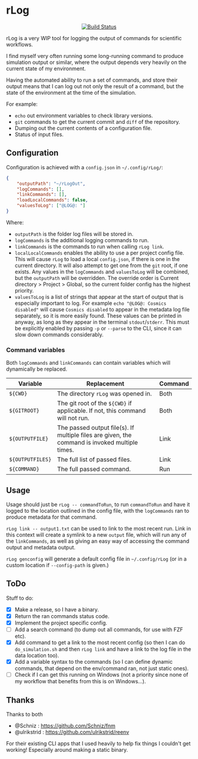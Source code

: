# rLog

<p align="center">
<a href="https://dev.azure.com/CrossR-1/rLog/_build/latest?definitionId=5&branchName=master"><img alt="Build Status" src="https://dev.azure.com/CrossR-1/rLog/_apis/build/status/CrossR.rLog?branchName=master"></a>
</p>

rLog is a very WIP tool for logging the output of commands for scientific
workflows.

I find myself very often running some long-running command to produce
simulation output or similar, where the output depends very heavily on the
current state of my environment.

Having the automated ability to run a set of commands, and store their output
means that I can log out not only the result of a command, but the state of
the environment at the time of the simulation.

For example:

 - `echo` out environment variables to check library versions.
 - `git` commands to get the current commit and `diff` of the repository.
 - Dumping out the current contents of a configuration file.
 - Status of input files.

## Configuration

Configuration is achieved with a `config.json` in `~/.config/rLog/`:

```json
{
    "outputPath": "~/rLogOut",
    "logCommands": [],
    "linkCommands": [],
    "loadLocalCommands": false,
    "valuesToLog": ["@LOG@: "]
}
```

Where:

 - `outputPath` is the folder log files will be stored in.
 - `logCommands` is the additional logging commands to run.
 - `linkCommands` is the commands to run when calling `rLog link`.
 - `localLocalCommands` enables the ability to use a per project config file.
    This will cause `rLog` to load a local `config.json`, if there is
    one in the current directory. It will also attempt to get one from the `git`
    root, if one exists. Any values in the `logCommands` and `valuesToLog`
    will be combined, but the `outputPath` will be overridden. The override
    order is Current directory > Project > Global, so the current folder config
    has the highest priority.
 - `valuesToLog` is a list of strings that appear at the start of output
    that is especially important to log. For example `echo "@LOG@: Cosmics
    disabled"` will cause `Cosmics disabled` to appear in the metadata log
    file separately, so it is more easily found. These values can be printed
    in anyway, as long as they appear in the terminal `stdout`/`stderr`. This
    must be explicitly enabled by passing `-p` or `--parse` to the CLI, since
    it can slow down commands considerably.

### Command variables

Both `logCommands` and `linkCommands` can contain variables which will
dynamically be replaced.

| Variable | Replacement | Command |
|----------|-------------|---------|
| `${CWD}`   | The directory `rLog` was opened in. | Both |
| `${GITROOT}` | The git root of the `${CWD}` if applicable. If not, this command will not run. | Both |
| `${OUTPUTFILE}` | The passed output file(s). If multiple files are given, the command is invoked multiple times. | Link |
| `${OUTPUTFILES}` | The full list of passed files. | Link |
| `${COMMAND}` | The full passed command. | Run |

## Usage

Usage should just be `rLog -- commandToRun`, to run `commandToRun` and have
it logged to the location outlined in the config file, with the `logCommands`
ran to produce metadata for that command.

`rLog link -- output1.txt` can be used to link to the most recent run. Link
in this context will create a symlink to a new `output` file, which will run
any of the `linkCommands`, as well as giving an easy way of accessing the
command output and metadata output.

`rLog genconfig` will generate a default config file in
`~/.config/rLog` (or in a custom location if `--config-path` is
given.)

## ToDo

Stuff to do:

 - [X] Make a release, so I have a binary.
 - [X] Return the ran commands status code.
 - [X] Implement the project specific config.
 - [ ] Add a search command (to dump out all commands, for use with FZF etc).
 - [X] Add command to get a link to the most recent config (so then I can do
    `do_simulation.sh` and then `rLog link` and have a link to the
    log file in the data location too).
 - [X] Add a variable syntax to the commands (so I can define dynamic
    commands, that depend on the env/command ran, not just static ones).
 - [ ] Check if I can get this running on Windows (not a priority since none
    of my workflow that benefits from this is on Windows...).

## Thanks

Thanks to both

 - @Schniz : https://github.com/Schniz/fnm
 - @ulrikstrid : https://github.com/ulrikstrid/reenv

For their existing CLI apps that I used heavily to help fix things I couldn't
get working! Especially around making a static binary.